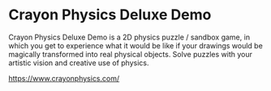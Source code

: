 Crayon Physics Deluxe Demo
==========================

Crayon Physics Deluxe Demo is a 2D physics puzzle / sandbox game, in which
you get to experience what it would be like if your drawings would be
magically transformed into real physical objects.
Solve puzzles with your artistic vision and creative use of physics. 

https://www.crayonphysics.com/

